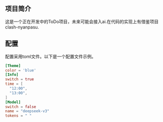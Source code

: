## 项目简介
这是一个正在开发中的ToDo项目，未来可能会接入ai.在代码的实现上有借鉴项目clash-nyanpasu.
## 配置
配置采用toml文件。以下是一个配置文件示例。
```toml
[Theme]
color = 'blue'
[Info]
switch = true
time = [
  "12:00",
  "13:00",
]
[Model]
switch = false
name = "deepseek-v3"
tokens = " "
```
